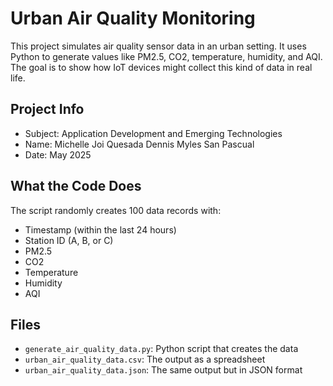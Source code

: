 # Urban Air Quality Monitoring

This project simulates air quality sensor data in an urban setting. It uses Python to generate values like PM2.5, CO2, temperature, humidity, and AQI. The goal is to show how IoT devices might collect this kind of data in real life.

## Project Info
- Subject: Application Development and Emerging Technologies
- Name: Michelle Joi Quesada
        Dennis Myles San Pascual
- Date: May 2025

## What the Code Does
The script randomly creates 100 data records with:
- Timestamp (within the last 24 hours)
- Station ID (A, B, or C)
- PM2.5
- CO2
- Temperature
- Humidity
- AQI

## Files
- `generate_air_quality_data.py`: Python script that creates the data
- `urban_air_quality_data.csv`: The output as a spreadsheet
- `urban_air_quality_data.json`: The same output but in JSON format
